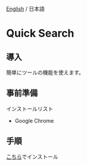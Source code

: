 [English](./README.md) / 日本語
# Quick Search

## 導入
簡単にツールの機能を使えます。

## 事前準備
インストールリスト
- Google Chrome

## 手順
[こちら](https://chrome.google.com/webstore/category/extensions)でインストール